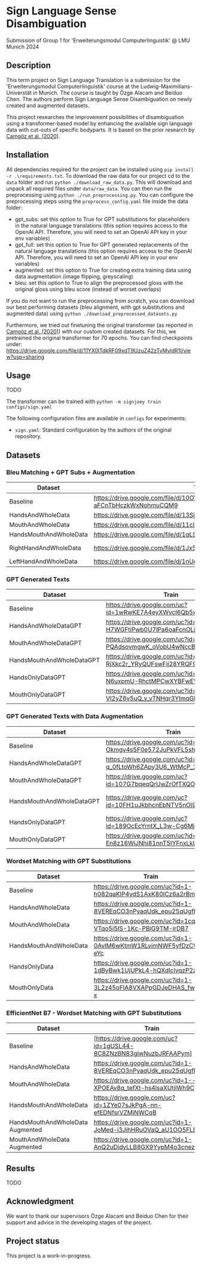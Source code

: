 # Sign Language Sense Disambiguation
Submission of Group 1 for 'Erweiterungsmodul Computerlinguistik' @ LMU Munich 2024

## Description
This term project on Sign Language Translation is a submission for the 'Erweiterungsmodul Computerlinguistik' course at the Ludwig-Maximilians-Universtät in Munich. The course is taught by Özge Alacam and Beiduo Chen.
The authors perform Sign Language Sense Disambiguation on newly created and augmented datasets.

This project researches the improvement possibilities of disambiguation using a transformer-based model by enhancing the available sign language data with cut-outs of specific bodyparts.
It is based on the prior research by [Camgöz et al. (2020)](https://arxiv.org/abs/2003.13830).


## Installation
All dependencies required for the project can be installed using ``pip install -r .\requirements.txt``. To download the raw data for our project cd to the ``data`` folder and run ``python ./download_raw_data.py``. This will download and unpack all required files under ``data/raw_data``. You can then run the preprocessing using ``python ./run_preprocessing.py``. You can configure the preprocessing steps using the ``preprocess_config.yaml`` file inside the data folder:
- gpt_subs: set this option to True for GPT substitutions for placeholders in the natural language translations (this option requires access to the OpenAI API. Therefore, you will need to set an OpenAI API key in your env variables)
- gpt_full: set this option to True for GPT generated replacements of the natural language translations (this option requires access to the OpenAI API. Therefore, you will need to set an OpenAI API key in your env variables)
- augmented: set this option to True for creating extra training data using data augmentation (image flipping, greyscaling)
- bleu: set this option to True to align the preprocessed gloss with the original gloss using bleu score (instead of worset overlaps)

If you do not want to run the preprocessing from scratch, you can download our best performing datasets (bleu alignment, with gpt substitutions and augmented data) using ``python ./download_preprocessed_datasets.py``

Furthermore, we tried out finetuning the original transformer (as reported in [Camgöz et al. (2020)](https://arxiv.org/abs/2003.13830)) with our custom created datasets. For this, we pretrained the original transformer for 70 epochs. You can find checkpoints under: https://drive.google.com/file/d/11YX0lTdkRF09xdT9UzuZ42zTvMyldR1I/view?usp=sharing

## Usage
TODO

The transformer can be trained with
    ```python -m signjoey train configs/sign.yaml```

The following configuration files are available in ```configs``` for experiments:
- ```sign.yaml```: Standard configuration by the authors of the original repository.

## Datasets


### Bleu Matching + GPT Subs + Augmentation
| Dataset                   | Train | Test | Dev |
|---------------------------|-------|------|-----|
| Baseline            | https://drive.google.com/file/d/10OVYAfXhXa-aFCnTbHczkWxNohmuCQM9 | https://drive.google.com/file/d/1aR4ybwTi6DzMsHhh4rQZVnTeaURfOcdN | https://drive.google.com/file/d/10OVYAfXhXa-aFCnTbHczkWxNohmuCQM9 |
| HandsAndWholeData     | https://drive.google.com/file/d/13SjJ4QyKABtupA0rmx8vuxQwyJPclSbf |  https://drive.google.com/file/d/1INpTE0vUKj2DxIJEZFUh4UCuiDp2exYC | https://drive.google.com/file/d/1iP7ba0KQQ31--PNu3ZVZSjjPke1wZbao |
| MouthAndWholeData    | https://drive.google.com/file/d/11cl9kjcW3IPw84gLk7-SwsBQYMEcwiw8 | https://drive.google.com/file/d/1zDkeL1C5t9uQWr0qYF8_QsNLPCTZUwlF | https://drive.google.com/file/d/19T_qqVD2ft1sZzsKhfuAq3dHBhNS6AKo |
| HandsMouthAndWholeData | https://drive.google.com/file/d/1qLSluNUMywQNRNqRueImH59spbYByw2n | https://drive.google.com/file/d/1XzqZ7UX7UNyFNgbD6kcooLbVv0OCDJhQ | https://drive.google.com/file/d/11nann53Ntd3ly9LzlyomGCUGJxQ16KEI |
| RightHandAndWholeData       | https://drive.google.com/file/d/1Jx5W6f3xD0c5vHpTKwD-96bRSNbtuEgZ | https://drive.google.com/file/d/1gnxnpi6a5ntAviabFE32vCUIqY3VXAcL | https://drive.google.com/file/d/1GamKKx2s4aJs1Xa-O9SF1MBykHMRuww_ |
| LeftHandAndWholeData        | https://drive.google.com/file/d/1nUe49pdCuV7MJZBKn4Ovqo0hkLAsognB | https://drive.google.com/file/d/1PVfnWVx1mmZNqphOjM3wvx3NEHA_1W5m | https://drive.google.com/file/d/10LYy9Gx3Ictz59gPRHAK_NOcnWalNJRO |


### GPT Generated Texts
| Dataset                   | Train | Test | Dev |
|---------------------------|-------|------|-----|
| Baseline            | https://drive.google.com/uc?id=1wRwKE7A4eyXWvcI6Qb5xrfJmltTMjSBm | https://drive.google.com/uc?id=1l9J-ojZ1LaM70pOYS7YMqqEA7252AxxN | https://drive.google.com/uc?id=1DPAe3807kDr1kAui5S8ZK8x2yx85lIL4 |
| HandsAndWholeDataGPT      | https://drive.google.com/uc?id=1-H7WGFtiPwb0U7lPa6oaFcnOLjMeqEOH | https://drive.google.com/uc?id=1-PiHfNcaWho6wVY3x6kFEEviurvzoUVd | https://drive.google.com/uc?id=1-tze5w6w-UTLU2QKazmTRJW9LCS95uj9 |
| MouthAndWholeDataGPT      | https://drive.google.com/uc?id=1-PQAdsovmgwK_oVobU4wNccB6p1y0OIe | https://drive.google.com/uc?id=1-_g2I1wnxHyah35-Wi5mK4qds4ck5_R_ | https://drive.google.com/uc?id=1-n6DY8v03I65zomyBIkWC6xPn-CpgnHS |
| HandsMouthAndWholeDataGPT | https://drive.google.com/uc?id=1-RjXkc2r_YRyQUFswFij28YRQF9158jg | https://drive.google.com/uc?id=1-fwanvnOyebxKSDQ9UqpHGccR2cIxcN5 | https://drive.google.com/uc?id=1055gu-eQI8CpwJJWKqL7TmNKvFn8Rxrp |
| HandsOnlyDataGPT          | https://drive.google.com/uc?id=1-N6uxpmU-RhctMPCwXYBFwEVDhKIJYo2 | https://drive.google.com/uc?id=1-ZJ4Sxuh264_cLDb0dIeEuKUo2emJ3Ad | https://drive.google.com/uc?id=1-kNidBToKRBp64YS9flgQlOfyxksdf4L |
| MouthOnlyDataGPT          | https://drive.google.com/uc?id=1-VI2yZ6v5uQ_y_vTNHqr3YImqGB1pG1I | https://drive.google.com/uc?id=1-tV27pi069Jq-X0epnha-gadXy8yZC96 | https://drive.google.com/uc?id=1-vbGtlBMtHzAzrXEo1vFp9xlUGWpg92j |

### GPT Generated Texts with Data Augmentation
| Dataset                   | Train | Test | Dev |
|---------------------------|-------|------|-----|
| Baseline            | https://drive.google.com/uc?id=1-Okmgv4s5F0e572JuPkVFL5sh90cRxwi | https://drive.google.com/uc?id=1-Xs3cHrqSp-l3YnTxCXbpNkJqe4fiHm- | https://drive.google.com/uc?id=1-cTA9XMxaIUuDctm5mhEZpocB1f40J46 |
| HandsAndWholeDataGPT      | https://drive.google.com/uc?id=1-q_0fLtoWh6ZApy3U6_WtMcP_3Eqa4Q8 | https://drive.google.com/uc?id=1-tZu0kSDdS-NY4yZIUU4wwT1QKaQIhox | https://drive.google.com/uc?id=1-u97dtFlyIEzloNVtcVCTajJvOz2tVZi |
| MouthAndWholeDataGPT      | https://drive.google.com/uc?id=107G7bqeqQrUwZrOfTXQOtGY1aHyD5dHS | https://drive.google.com/uc?id=10DPaDt6efFjCQFY03KGBlBxIaNTyVpIW | https://drive.google.com/uc?id=10Cs4ps7ZzwMC_D5KQno7jyi8-psc53bO |
| HandsMouthAndWholeDataGPT | https://drive.google.com/uc?id=10FH1uJkbhcnEbNTV5nOl9LhvRO-JHgrH | https://drive.google.com/uc?id=10HVjUsJcZz-3rIX4gqpnXbMc-hrm4JpF | https://drive.google.com/uc?id=10Ge1t7-xwSsX85mrYFJpanV-nakCWX_Z |
| HandsOnlyDataGPT          | https://drive.google.com/uc?id=189OcEcYrntX_L3w-Cg6MjHDE37dduxKe | https://drive.google.com/uc?id=1LtB0Gyefb4mnair_CIsZ1wmU4LRtZmX2 | https://drive.google.com/uc?id=1hGPjmXXHePidX0ceGba8Y6c0n05P9QyE |
| MouthOnlyDataGPT          | https://drive.google.com/uc?id=1-En8z16WiJNhi81nnT5IYFnxLkUNT73e | https://drive.google.com/uc?id=1-Ev9WznGivXHOfy7QaSdDhLjtAasV69e | https://drive.google.com/uc?id=1-I5_uG9VWUtjL9CoPa3dkxw3s2MvQ5tU |

### Wordset Matching with GPT Substitutions
| Dataset                 | Train | Test | Dev |
|-------------------------|-------|------|-----|
| Baseline                | https://drive.google.com/uc?id=1-h082qaKIP4ydS1AxK80ICz6a2rBm0I_ | https://drive.google.com/uc?id=1-hsvA37hc28O9up5YYKg5gVwECx8WLGG | https://drive.google.com/uc?id=1-ik7_OdpgtiGumMgkYeEBfBgByT4-z-5 |
| HandsAndWholeData       | https://drive.google.com/uc?id=1-8VEREqCO3nPyaqUdk_epu25qUgfPU0r | https://drive.google.com/uc?id=1-8_-UhNLZxcaxijXyRGOsK8DkfxpSdG8 | https://drive.google.com/uc?id=1-7PnIAhSzhc7EJWj4bZNYd46iaNM06Z_ |
| MouthAndWholeData       | https://drive.google.com/uc?id=1cqD9-VTqo5i5IS-1Kc-PBiG9TM-irDB7 | https://drive.google.com/uc?id=1vXW0XP2bbTIsMaIeQNqhxXqCSy0Cw4xN | https://drive.google.com/uc?id=1os9V8IxXUHKhBop8VciTO0NZQKVY5JPB |
| HandsMouthAndWholeData  | https://drive.google.com/uc?id=1-0AvlM6wKtmW1RLvimNWF5yfDzCW-eYc | https://drive.google.com/uc?id=1E8_GH8J-Fv06N6BcjQH-ekId_TYjWP8M | https://drive.google.com/uc?id=10rC0L_RAtuIPcDxuvzo7nde6hm5Nf8gZ |
| HandsOnlyData           | https://drive.google.com/uc?id=1-1dByBwk1UjUPkL4-hQXdIclvqzP2zGv | https://drive.google.com/uc?id=1-26T3zqfojt4QFUHLyYosZd1HRHLuCIF | https://drive.google.com/uc?id=1-1ZPFe098yDqPK8q5OsF9A6arA7imDuA |
| MouthOnlyData           | https://drive.google.com/uc?id=1-3L2z45oFlA8VXAPpGDJeDHAS_fwzJ-x | https://drive.google.com/uc?id=1-5lks2H8Yra3v5AXzM2Ke2fnRMfs0bcm | https://drive.google.com/uc?id=1-2PC8CvozTMaaVQU_xhP7uk90hNdnafa |

### EfficientNet B7 - Wordset Matching with GPT Substitutions
| Dataset                 | Train | Test | Dev |
|-------------------------|-------|------|-----|
| Baseline                | [https://drive.google.com/uc?id=1gUSL44-8C8ZNzBN83giwNuzbJRFAAPym] | https://drive.google.com/uc?id=1vcIqV0JFZlsjzur4bUb_JXFT0fhhn9_u | https://drive.google.com/uc?id=1bptuKXd-vHpTyhfTGhV2CNJwv5oG8Y9c |
| HandsAndWholeData       | https://drive.google.com/uc?id=1-8VEREqCO3nPyaqUdk_epu25qUgfPU0r | https://drive.google.com/uc?id=1-8_-UhNLZxcaxijXyRGOsK8DkfxpSdG8 | https://drive.google.com/uc?id=1-7PnIAhSzhc7EJWj4bZNYd46iaNM06Z_ |
| MouthAndWholeData       | https://drive.google.com/uc?id=1--XPOEAv8q_tefXt-hs4lsaXUtjlWh9C | https://drive.google.com/uc?id=1--e2fMnV8KRiyRmVnN0ul3V8chvT0UbX | https://drive.google.com/uc?id=1-0dcE9pDgRQozJV0VcCvf_71SOHwR_9G |
| HandsMouthAndWholeData  | https://drive.google.com/uc?id=1ZYe07sJkPgA-nn-efEDNfsrVZMjNWCqB | https://drive.google.com/uc?id=1--HhISm4dkxZJufavzSqto3hotbagM9l | https://drive.google.com/uc?id=1IHlN1ov2IAu9AaT9a4mcYRJXd_N-uGuM |
| HandsMouthAndWholeData Augmented    | https://drive.google.com/uc?id=1-JoMed-i3JihHRuOVaQ_aU1OO5FLDRfl | https://drive.google.com/uc?id=1-Kk51IemietdS4haf5nS90iA8MxMoini | https://drive.google.com/uc?id=1-M_Eq-glEhNnatNl_piJhKPJzVGvCfb- |
| MouthAndWholeData Augmented   | https://drive.google.com/uc?id=1-AnQ2uDidyLLB8GX9YypM4o3cnezZO6x | https://drive.google.com/uc?id=1-CkTBtPRZmOG3nV6DSFfB6pdWJmJssSk | https://drive.google.com/uc?id=1-IQWAhMfFIMilyGNlQD__MeEkGaaPzVS |

## Results
TODO

## Acknowledgment
We want to thank our supervisors Özge Alacam and Beiduo Chen for their support and advice in the developing stages of the project.

## Project status
<!-- This project was finished on August 2nd, 2024. -->
This project is a work-in-progress.
